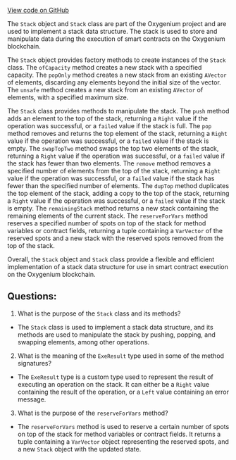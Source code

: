 [View code on GitHub](https://github.com/oxygenium/oxygenium/protocol/src/main/scala/org/oxygenium/protocol/vm/Stack.scala)

The `Stack` object and `Stack` class are part of the Oxygenium project and are used to implement a stack data structure. The stack is used to store and manipulate data during the execution of smart contracts on the Oxygenium blockchain. 

The `Stack` object provides factory methods to create instances of the `Stack` class. The `ofCapacity` method creates a new stack with a specified capacity. The `popOnly` method creates a new stack from an existing `AVector` of elements, discarding any elements beyond the initial size of the vector. The `unsafe` method creates a new stack from an existing `AVector` of elements, with a specified maximum size. 

The `Stack` class provides methods to manipulate the stack. The `push` method adds an element to the top of the stack, returning a `Right` value if the operation was successful, or a `failed` value if the stack is full. The `pop` method removes and returns the top element of the stack, returning a `Right` value if the operation was successful, or a `failed` value if the stack is empty. The `swapTopTwo` method swaps the top two elements of the stack, returning a `Right` value if the operation was successful, or a `failed` value if the stack has fewer than two elements. The `remove` method removes a specified number of elements from the top of the stack, returning a `Right` value if the operation was successful, or a `failed` value if the stack has fewer than the specified number of elements. The `dupTop` method duplicates the top element of the stack, adding a copy to the top of the stack, returning a `Right` value if the operation was successful, or a `failed` value if the stack is empty. The `remainingStack` method returns a new stack containing the remaining elements of the current stack. The `reserveForVars` method reserves a specified number of spots on top of the stack for method variables or contract fields, returning a tuple containing a `VarVector` of the reserved spots and a new stack with the reserved spots removed from the top of the stack. 

Overall, the `Stack` object and `Stack` class provide a flexible and efficient implementation of a stack data structure for use in smart contract execution on the Oxygenium blockchain.
## Questions: 
 1. What is the purpose of the `Stack` class and its methods?
- The `Stack` class is used to implement a stack data structure, and its methods are used to manipulate the stack by pushing, popping, and swapping elements, among other operations.

2. What is the meaning of the `ExeResult` type used in some of the method signatures?
- The `ExeResult` type is a custom type used to represent the result of executing an operation on the stack. It can either be a `Right` value containing the result of the operation, or a `Left` value containing an error message.

3. What is the purpose of the `reserveForVars` method?
- The `reserveForVars` method is used to reserve a certain number of spots on top of the stack for method variables or contract fields. It returns a tuple containing a `VarVector` object representing the reserved spots, and a new `Stack` object with the updated state.